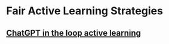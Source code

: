 # Fair Active Learning Strategies


## [ChatGPT in the loop active learning](https://github.com/FairALS/chatgpt-in-the-loop-active-learning)
